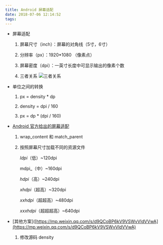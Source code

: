 ```yaml
---
title: Android 屏幕适配
date: 2018-07-06 12:14:52
tags:
---
```


- 屏幕适配

  1. 屏幕尺寸（inch）：屏幕的对角线（5寸，6寸）

  2. 分辨率（px）：1920*1080 （像素点）

  3. 屏幕密度（dpi）：一英寸长度中可显示输出的像素个数

  4. 三者关系 
  ![三者关系](https://mmbiz.qpic.cn/mmbiz_png/5EcwYhllQOgM19n6iawpWQRCfcibxicoBYG51prmqwNCLAVALyK5Rhv4uSbrU5FQKQL6bZI3iaibTJaz3NMpEQ8zWAA/640?wx_fmt=png&tp=webp&wxfrom=5&wx_lazy=1)
<!--more-->
- 单位之间的转换

  1. px = density * dp

  2. density = dpi / 160

  3. px = dp * (dpi / 160)

- [Android 官方给出的屏幕适配](https://developer.android.com/guide/practices/screens_support)

  1. wrap_content 和 match_parent

  2. 按照屏幕尺寸加载不同的资源文件

     _ldpi_（低）~120dpi

     mdpi_（中）~160dpi

     _hdpi_（高）~240dpi

     _xhdpi_（超高）~320dpi

     _xxhdpi_（超超高）~480dpi

     _xxxhdpi_（超超超高）~640dpi

- [其他方案]([https://mp.weixin.qq.com/s/d9QCoBP6kV9VSWvVldVVwA](https://mp.weixin.qq.com/s/d9QCoBP6kV9VSWvVldVVwA)

  1. 修改源码 density
